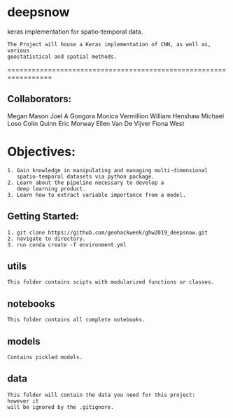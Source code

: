 # deepsnow
keras implementation for spatio-temporal data. 

```
The Project will house a Keras implementation of CNN, as well as, various 
geostatistical and spatial methods. 
```

=================================================================
## Collaborators:
Megan Mason
Joel A Gongora
Monica Vermillion
William Henshaw
Michael Loso
Colin Quinn
Eric Morway
Ellen Van De Vijver
Fiona West

# Objectives:
```
1. Gain knowledge in manipulating and managing multi-dimensional
   spatio-temporal datasets via python package.
2. Learn about the pipeline necessary to develop a
   deep learning product. 
3. Learn how to extract variable importance from a model. 
```
## Getting Started:

```
1. git clone https://github.com/geohackweek/ghw2019_deepsnow.git
2. navigate to directory. 
3. run conda create -f environment.yml

```

## utils
```
This folder contains scipts with modularized functions or classes. 
```
## notebooks
```
This folder contains all complete notebooks.
```
## models
```
Contains pickled models. 
```
## data
```
This folder will contain the data you need for this project: 
however it
will be ignored by the .gitignore.
```
